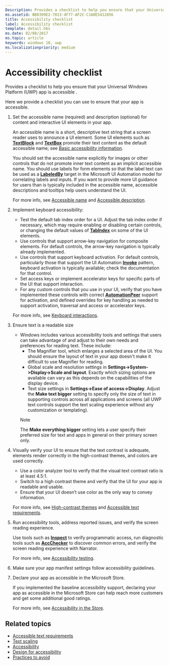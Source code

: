 ```yaml
---
Description: Provides a checklist to help you ensure that your Universal Windows Platform (UWP) app is accessible.
ms.assetid: BB8399E2-7013-4F77-AF2C-C1A0E5412856
title: Accessibility checklist
label: Accessibility checklist
template: detail.hbs
ms.date: 02/08/2017
ms.topic: article
keywords: windows 10, uwp
ms.localizationpriority: medium
---
```

# Accessibility checklist

Provides a checklist to help you ensure that your Universal Windows Platform (UWP) app is accessible .

Here we provide a checklist you can use to ensure that your app is accessible.

1. Set the accessible name (required) and description (optional) for content and interactive UI elements in your app.

    An accessible name is a short, descriptive text string that a screen reader uses to announce a UI element. Some UI elements such as [**TextBlock**](https://docs.microsoft.com/uwp/api/Windows.UI.Xaml.Controls.TextBlock) and [**TextBox**](https://docs.microsoft.com/uwp/api/Windows.UI.Xaml.Controls.TextBox) promote their text content as the default accessible name; see [Basic accessibility information](basic-accessibility-information.md#name_from_inner_text).

    You should set the accessible name explicitly for images or other controls that do not promote inner text content as an implicit accessible name. You should use labels for form elements so that the label text can be used as a [**LabeledBy**](https://docs.microsoft.com/previous-versions/windows/silverlight/dotnet-windows-silverlight/ms591292(v%3Dvs.95)) target in the Microsoft UI Automation model for correlating labels and inputs. If you want to provide more UI guidance for users than is typically included in the accessible name, accessible descriptions and tooltips help users understand the UI.

    For more info, see [Accessible name](basic-accessibility-information.md#accessible_name) and [Accessible description](basic-accessibility-information.md).

2. Implement keyboard accessibility:

    * Test the default tab index order for a UI. Adjust the tab index order if necessary, which may require enabling or disabling certain controls, or changing the default values of [**TabIndex**](https://docs.microsoft.com/uwp/api/windows.ui.xaml.controls.control.tabindex) on some of the UI elements.
    * Use controls that support arrow-key navigation for composite elements. For default controls, the arrow-key navigation is typically already implemented.
    * Use controls that support keyboard activation. For default controls, particularly those that support the UI Automation [**Invoke**](https://docs.microsoft.com/uwp/api/Windows.UI.Xaml.Automation.Provider.IInvokeProvider) pattern, keyboard activation is typically available; check the documentation for that control.
    * Set access keys or implement accelerator keys for specific parts of the UI that support interaction.
    * For any custom controls that you use in your UI, verify that you have implemented these controls with correct [**AutomationPeer**](https://docs.microsoft.com/uwp/api/Windows.UI.Xaml.Automation.Peers.AutomationPeer) support for activation, and defined overrides for key handling as needed to support activation, traversal and access or accelerator keys.

    For more info, see [Keyboard interactions](https://docs.microsoft.com/windows/uwp/input-and-devices/keyboard-interactions).

3. Ensure text is a readable size

    * Windows includes various accessibility tools and settings that users can take advantage of and adjust to their own needs and preferences for reading text. These include:
        * The Magnifier tool, which enlarges a selected area of the UI. You should ensure the layout of text in your app doesn't make it difficult to use Magnifier for reading.
        * Global scale and resolution settings in **Settings->System->Display->Scale and layout**. Exactly which sizing options are available can vary as this depends on the capabilities of the display device.
        * Text size settings in **Settings->Ease of access->Display**. Adjust the **Make text bigger** setting to specify only the size of text in supporting controls across all applications and screens (all UWP text controls support the text scaling experience without any customization or templating).
        > [!NOTE]
        > The **Make everything bigger** setting lets a user specify their preferred size for text and apps in general on their primary screen only.

4. Visually verify your UI to ensure that the text contrast is adequate, elements render correctly in the high-contrast themes, and colors are used correctly.

    * Use a color analyzer tool to verify that the visual text contrast ratio is at least 4.5:1.
    * Switch to a high contrast theme and verify that the UI for your app is readable and usable.
    * Ensure that your UI doesn’t use color as the only way to convey information.

    For more info, see [High-contrast themes](high-contrast-themes.md) and [Accessible text requirements](accessible-text-requirements.md).

5. Run accessibility tools, address reported issues, and verify the screen reading experience.

    Use tools such as [**Inspect**](https://docs.microsoft.com/windows/desktop/WinAuto/inspect-objects) to verify programmatic access, run diagnostic tools such as [**AccChecker**](https://docs.microsoft.com/windows/desktop/WinAuto/ui-accessibility-checker) to discover common errors, and verify the screen reading experience with Narrator.

    For more info, see [Accessibility testing](accessibility-testing.md).

6. Make sure your app manifest settings follow accessibility guidelines.

7. Declare your app as accessible in the Microsoft Store.

    If you implemented the baseline accessibility support, declaring your app as accessible in the Microsoft Store can help reach more customers and get some additional good ratings.

    For more info, see [Accessibility in the Store](accessibility-in-the-store.md).

## Related topics  

* [Accessible text requirements](accessible-text-requirements.md)
* [Text scaling](../input/text-scaling.md)
* [Accessibility](accessibility.md)
* [Design for accessibility](https://docs.microsoft.com/windows/uwp/accessibility/accessibility-overview)
* [Practices to avoid](practices-to-avoid.md)
